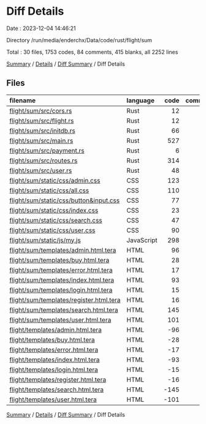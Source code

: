 # Diff Details

Date : 2023-12-04 14:46:21

Directory /run/media/enderchx/Data/code/rust/flight/sum

Total : 30 files,  1753 codes, 84 comments, 415 blanks, all 2252 lines

[Summary](results.md) / [Details](details.md) / [Diff Summary](diff.md) / Diff Details

## Files
| filename | language | code | comment | blank | total |
| :--- | :--- | ---: | ---: | ---: | ---: |
| [flight/sum/src/cors.rs](/flight/sum/src/cors.rs) | Rust | 12 | 4 | 3 | 19 |
| [flight/sum/src/flight.rs](/flight/sum/src/flight.rs) | Rust | 12 | 0 | 1 | 13 |
| [flight/sum/src/initdb.rs](/flight/sum/src/initdb.rs) | Rust | 66 | 2 | 7 | 75 |
| [flight/sum/src/main.rs](/flight/sum/src/main.rs) | Rust | 527 | 39 | 162 | 728 |
| [flight/sum/src/payment.rs](/flight/sum/src/payment.rs) | Rust | 6 | 0 | 1 | 7 |
| [flight/sum/src/routes.rs](/flight/sum/src/routes.rs) | Rust | 314 | 23 | 97 | 434 |
| [flight/sum/src/user.rs](/flight/sum/src/user.rs) | Rust | 48 | 2 | 8 | 58 |
| [flight/sum/static/css/admin.css](/flight/sum/static/css/admin.css) | CSS | 123 | 0 | 30 | 153 |
| [flight/sum/static/css/all.css](/flight/sum/static/css/all.css) | CSS | 110 | 0 | 19 | 129 |
| [flight/sum/static/css/button&input.css](/flight/sum/static/css/button&input.css) | CSS | 77 | 8 | 12 | 97 |
| [flight/sum/static/css/index.css](/flight/sum/static/css/index.css) | CSS | 23 | 0 | 7 | 30 |
| [flight/sum/static/css/search.css](/flight/sum/static/css/search.css) | CSS | 47 | 0 | 13 | 60 |
| [flight/sum/static/css/user.css](/flight/sum/static/css/user.css) | CSS | 90 | 0 | 24 | 114 |
| [flight/sum/static/js/my.js](/flight/sum/static/js/my.js) | JavaScript | 298 | 6 | 31 | 335 |
| [flight/sum/templates/admin.html.tera](/flight/sum/templates/admin.html.tera) | HTML | 96 | 0 | 14 | 110 |
| [flight/sum/templates/buy.html.tera](/flight/sum/templates/buy.html.tera) | HTML | 28 | 0 | 3 | 31 |
| [flight/sum/templates/error.html.tera](/flight/sum/templates/error.html.tera) | HTML | 17 | 0 | 2 | 19 |
| [flight/sum/templates/index.html.tera](/flight/sum/templates/index.html.tera) | HTML | 93 | 0 | 6 | 99 |
| [flight/sum/templates/login.html.tera](/flight/sum/templates/login.html.tera) | HTML | 15 | 0 | 4 | 19 |
| [flight/sum/templates/register.html.tera](/flight/sum/templates/register.html.tera) | HTML | 16 | 0 | 0 | 16 |
| [flight/sum/templates/search.html.tera](/flight/sum/templates/search.html.tera) | HTML | 145 | 0 | 20 | 165 |
| [flight/sum/templates/user.html.tera](/flight/sum/templates/user.html.tera) | HTML | 101 | 0 | 16 | 117 |
| [flight/templates/admin.html.tera](/flight/templates/admin.html.tera) | HTML | -96 | 0 | -14 | -110 |
| [flight/templates/buy.html.tera](/flight/templates/buy.html.tera) | HTML | -28 | 0 | -3 | -31 |
| [flight/templates/error.html.tera](/flight/templates/error.html.tera) | HTML | -17 | 0 | -2 | -19 |
| [flight/templates/index.html.tera](/flight/templates/index.html.tera) | HTML | -93 | 0 | -6 | -99 |
| [flight/templates/login.html.tera](/flight/templates/login.html.tera) | HTML | -15 | 0 | -4 | -19 |
| [flight/templates/register.html.tera](/flight/templates/register.html.tera) | HTML | -16 | 0 | 0 | -16 |
| [flight/templates/search.html.tera](/flight/templates/search.html.tera) | HTML | -145 | 0 | -20 | -165 |
| [flight/templates/user.html.tera](/flight/templates/user.html.tera) | HTML | -101 | 0 | -16 | -117 |

[Summary](results.md) / [Details](details.md) / [Diff Summary](diff.md) / Diff Details